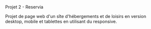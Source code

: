 Projet 2 - Reservia

Projet de page web d'un sîte d'hébergements et de loisirs en version desktop, mobile et tablettes en utilisant du responsive.
